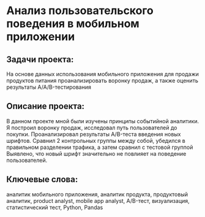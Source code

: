# Анализ пользовательского поведения в мобильном приложении

 ## Задачи проекта:
 На основе данных использования мобильного приложения 
 для продажи продуктов питания проанализировать воронку продаж, а также оценить результаты A/A/B-тестирования 
 ## Описание проекта:
В данном проекте мной были изучены принципы событийной аналитики. Я построил
воронку продаж, исследовал путь пользователей до покупки. Проанализировал
результаты A/B-теста введения новых шрифтов. Сравнил 2 контрольных группы между
собой, убедился в правильном разделении трафика, а затем сравнил с тестовой группой
Выявлено, что новый шрифт значительно не повлияет на поведение пользователей.
## Ключевые слова:
аналитик мобильного приложения, аналитик продукта, продуктовый аналитик, product analyst, mobile app analyst, 
A/B-тест, визуализация, статистический тест, Python, Pandas 
